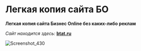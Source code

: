 # Легкая копия сайта БО
**Легкая копия сайта Бизнес Online без каких-либо реклам**

*Сайт находится здесь:* **[btat.ru](http://btat.ru/)**


![Screenshot_430](https://user-images.githubusercontent.com/59125020/161381584-529f6f6f-d5b3-4882-9cdc-12035b36ae6e.png)

